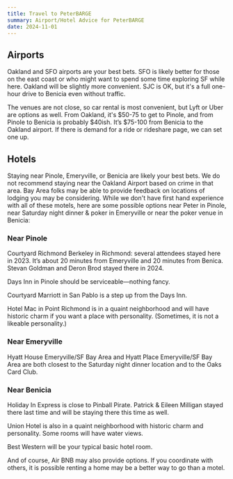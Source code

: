 ```yaml
---
title: Travel to PeterBARGE
summary: Airport/Hotel Advice for PeterBARGE
date: 2024-11-01
---
```


Airports
--------

Oakland and SFO airports are your best bets. SFO is likely better for those on
the east coast or who might want to spend some time exploring SF while
here. Oakland will be slightly more convenient.  SJC is OK, but it's a full
one-hour drive to Benicia even without traffic.

The venues are not close, so car rental is most convenient, but Lyft or Uber
are options as well. From Oakland, it's $50-75 to get to Pinole, and from
Pinole to Benicia is probably $40ish. It’s $75-100 from Benicia to the Oakland
airport. If there is demand for a ride or rideshare page, we can set one up.

Hotels
------

Staying near Pinole, Emeryville, or Benicia are likely your best bets. We do
not recommend staying near the Oakland Airport based on crime in that area. Bay
Area folks may be able to provide feedback on locations of lodging you may be
considering. While we don't have first hand experience with all of these
motels, here are some possible options near Peter in Pinole, near Saturday
night dinner & poker in Emeryville or near the poker venue in Benicia:

### Near Pinole

Courtyard Richmond Berkeley in Richmond: several attendees stayed here in 2023.
It’s about 20 minutes from Emeryville and 20 minutes from Benica.  Stevan
Goldman and Deron Brod stayed there in 2024.

Days Inn in Pinole should be serviceable&mdash;nothing fancy.

Courtyard Marriott in San Pablo is a step up from the Days Inn.

Hotel Mac in Point Richmond is in a quaint neighborhood and will have historic charm if you want a place with personality.
(Sometimes, it is not a likeable personality.)

### Near Emeryville

Hyatt House Emeryville/SF Bay Area and Hyatt Place Emeryville/SF Bay Area are
both closest to the Saturday night dinner location and to the Oaks Card Club.

### Near Benicia

Holiday In Express is close to Pinball Pirate.  Patrick & Eileen Milligan
stayed there last time and will be staying there this time as well.

Union Hotel is also in a quaint neighborhood with historic charm and
personality. Some rooms will have water views.

Best Western will be your typical basic hotel room.

And of course, Air BNB may also provide options. If you coordinate with others,
it is possible renting a home may be a better way to go than a motel.

